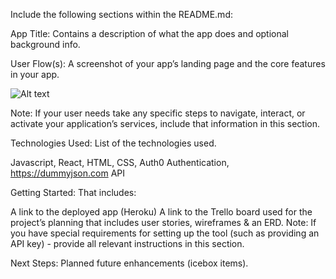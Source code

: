 Include the following sections within the README.md:

App Title: Contains a description of what the app does and optional background info.

User Flow(s): A screenshot of your app’s landing page and the core features in your app.

![Alt text](<Screenshot 2024-01-01 at 4.40.10 AM.png>)

Note: If your user needs take any specific steps to navigate, interact, or activate your application’s services, include that information in this section.

Technologies Used: List of the technologies used.

Javascript, React, HTML, CSS, Auth0 Authentication, https://dummyjson.com API

Getting Started: That includes:

A link to the deployed app (Heroku)
A link to the Trello board used for the project’s planning that includes user stories, wireframes & an ERD.
Note: If you have special requirements for setting up the tool (such as providing an API key) - provide all relevant instructions in this section.

Next Steps: Planned future enhancements (icebox items).